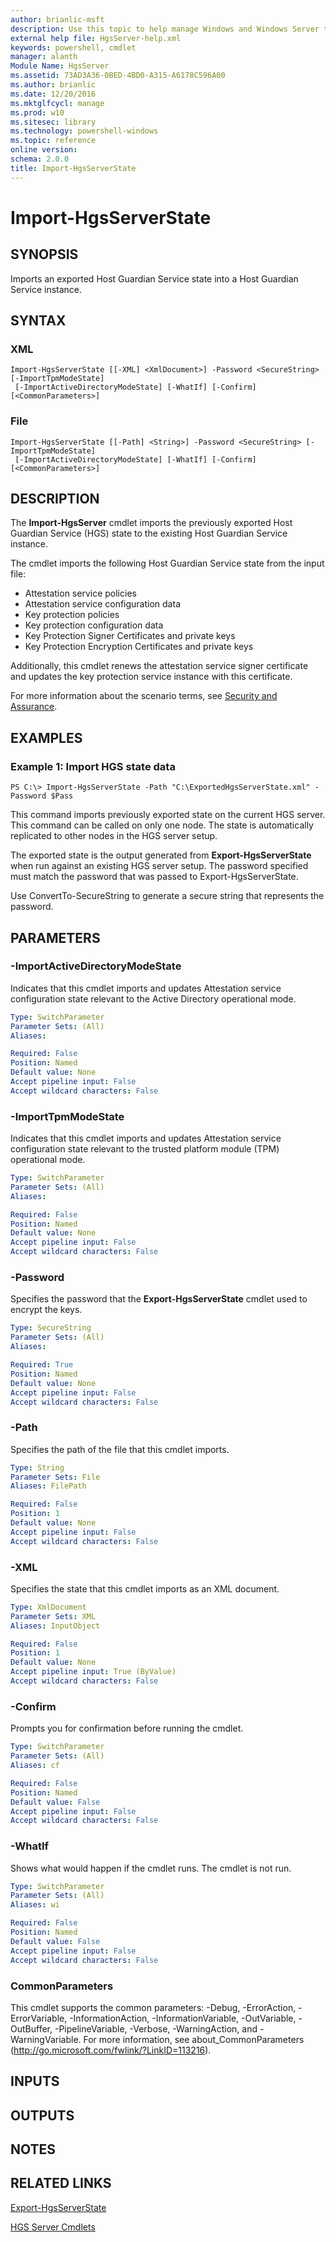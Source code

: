```yaml
---
author: brianlic-msft
description: Use this topic to help manage Windows and Windows Server technologies with Windows PowerShell.
external help file: HgsServer-help.xml
keywords: powershell, cmdlet
manager: alanth
Module Name: HgsServer
ms.assetid: 73AD3A36-0BED-4BD0-A315-A6178C596A00
ms.author: brianlic
ms.date: 12/20/2016
ms.mktglfcycl: manage
ms.prod: w10
ms.sitesec: library
ms.technology: powershell-windows
ms.topic: reference
online version: 
schema: 2.0.0
title: Import-HgsServerState
---
```


# Import-HgsServerState

## SYNOPSIS
Imports an exported Host Guardian Service state into a Host Guardian Service instance.

## SYNTAX

### XML
```
Import-HgsServerState [[-XML] <XmlDocument>] -Password <SecureString> [-ImportTpmModeState]
 [-ImportActiveDirectoryModeState] [-WhatIf] [-Confirm] [<CommonParameters>]
```

### File
```
Import-HgsServerState [[-Path] <String>] -Password <SecureString> [-ImportTpmModeState]
 [-ImportActiveDirectoryModeState] [-WhatIf] [-Confirm] [<CommonParameters>]
```

## DESCRIPTION
The **Import-HgsServer** cmdlet imports the previously exported Host Guardian Service (HGS) state to the existing Host Guardian Service instance.

The cmdlet imports the following Host Guardian Service state from the input file: 

- Attestation service policies
- Attestation service configuration data
- Key protection policies
- Key protection configuration data
- Key Protection Signer Certificates and private keys
- Key Protection Encryption Certificates and private keys

Additionally, this cmdlet renews the attestation service signer certificate and updates the key protection service instance with this certificate.

For more information about the scenario terms, see [Security and Assurance](http://go.microsoft.com/fwlink/?LinkId=699209).

## EXAMPLES

### Example 1: Import HGS state data
```
PS C:\> Import-HgsServerState -Path "C:\ExportedHgsServerState.xml" -Password $Pass
```

This command imports previously exported state on the current HGS server.
This command can be called on only one node.
The state is automatically replicated to other nodes in the HGS server setup.

The exported state is the output generated from **Export-HgsServerState** when run against an existing HGS server setup.
The password specified must match the password that was passed to Export-HgsServerState.

Use ConvertTo-SecureString to generate a secure string that represents the password.

## PARAMETERS

### -ImportActiveDirectoryModeState
Indicates that this cmdlet imports and updates Attestation service configuration state relevant to the Active Directory operational mode.

```yaml
Type: SwitchParameter
Parameter Sets: (All)
Aliases: 

Required: False
Position: Named
Default value: None
Accept pipeline input: False
Accept wildcard characters: False
```

### -ImportTpmModeState
Indicates that this cmdlet imports and updates Attestation service configuration state relevant to the trusted platform module (TPM) operational mode.

```yaml
Type: SwitchParameter
Parameter Sets: (All)
Aliases: 

Required: False
Position: Named
Default value: None
Accept pipeline input: False
Accept wildcard characters: False
```

### -Password
Specifies the password that the **Export-HgsServerState** cmdlet used to encrypt the keys.

```yaml
Type: SecureString
Parameter Sets: (All)
Aliases: 

Required: True
Position: Named
Default value: None
Accept pipeline input: False
Accept wildcard characters: False
```

### -Path
Specifies the path of the file that this cmdlet imports.

```yaml
Type: String
Parameter Sets: File
Aliases: FilePath

Required: False
Position: 1
Default value: None
Accept pipeline input: False
Accept wildcard characters: False
```

### -XML
Specifies the state that this cmdlet imports as an XML document.

```yaml
Type: XmlDocument
Parameter Sets: XML
Aliases: InputObject

Required: False
Position: 1
Default value: None
Accept pipeline input: True (ByValue)
Accept wildcard characters: False
```

### -Confirm
Prompts you for confirmation before running the cmdlet.

```yaml
Type: SwitchParameter
Parameter Sets: (All)
Aliases: cf

Required: False
Position: Named
Default value: False
Accept pipeline input: False
Accept wildcard characters: False
```

### -WhatIf
Shows what would happen if the cmdlet runs.
The cmdlet is not run.

```yaml
Type: SwitchParameter
Parameter Sets: (All)
Aliases: wi

Required: False
Position: Named
Default value: False
Accept pipeline input: False
Accept wildcard characters: False
```

### CommonParameters
This cmdlet supports the common parameters: -Debug, -ErrorAction, -ErrorVariable, -InformationAction, -InformationVariable, -OutVariable, -OutBuffer, -PipelineVariable, -Verbose, -WarningAction, and -WarningVariable. For more information, see about_CommonParameters (http://go.microsoft.com/fwlink/?LinkID=113216).

## INPUTS

## OUTPUTS

## NOTES

## RELATED LINKS

[Export-HgsServerState](./Export-HgsServerState.md)

[HGS Server Cmdlets](./hgsserver.md)

